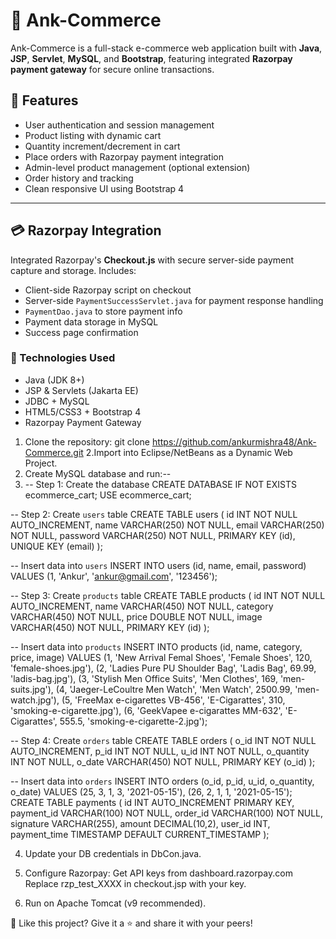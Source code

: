 # 🛒 Ank-Commerce

Ank-Commerce is a full-stack e-commerce web application built with **Java**, **JSP**, **Servlet**, **MySQL**, and **Bootstrap**, featuring integrated **Razorpay payment gateway** for secure online transactions.

## 🚀 Features

- User authentication and session management
- Product listing with dynamic cart
- Quantity increment/decrement in cart
- Place orders with Razorpay payment integration
- Admin-level product management (optional extension)
- Order history and tracking
- Clean responsive UI using Bootstrap 4

---

## 💳 Razorpay Integration

Integrated Razorpay's **Checkout.js** with secure server-side payment capture and storage. Includes:

- Client-side Razorpay script on checkout
- Server-side `PaymentSuccessServlet.java` for payment response handling
- `PaymentDao.java` to store payment info
- Payment data storage in MySQL
- Success page confirmation

### 🔐 Technologies Used

- Java (JDK 8+)
- JSP & Servlets (Jakarta EE)
- JDBC + MySQL
- HTML5/CSS3 + Bootstrap 4
- Razorpay Payment Gateway

1. Clone the repository:
    git clone https://github.com/ankurmishra48/Ank-Commerce.git
2.Import into Eclipse/NetBeans as a Dynamic Web Project.
3. Create MySQL database and run:--
4. -- Step 1: Create the database
CREATE DATABASE IF NOT EXISTS ecommerce_cart;
USE ecommerce_cart;

-- Step 2: Create `users` table
CREATE TABLE users (
  id INT NOT NULL AUTO_INCREMENT,
  name VARCHAR(250) NOT NULL,
  email VARCHAR(250) NOT NULL,
  password VARCHAR(250) NOT NULL,
  PRIMARY KEY (id),
  UNIQUE KEY (email)
);

-- Insert data into `users`
INSERT INTO users (id, name, email, password) VALUES
(1, 'Ankur', 'ankur@gmail.com', '123456');

-- Step 3: Create `products` table
CREATE TABLE products (
  id INT NOT NULL AUTO_INCREMENT,
  name VARCHAR(450) NOT NULL,
  category VARCHAR(450) NOT NULL,
  price DOUBLE NOT NULL,
  image VARCHAR(450) NOT NULL,
  PRIMARY KEY (id)
);

-- Insert data into `products`
INSERT INTO products (id, name, category, price, image) VALUES
(1, 'New Arrival Femal Shoes', 'Female Shoes', 120, 'female-shoes.jpg'),
(2, 'Ladies Pure PU Shoulder Bag', 'Ladis Bag', 69.99, 'ladis-bag.jpg'),
(3, 'Stylish Men Office Suits', 'Men Clothes', 169, 'men-suits.jpg'),
(4, 'Jaeger-LeCoultre Men Watch', 'Men Watch', 2500.99, 'men-watch.jpg'),
(5, 'FreeMax e-cigarettes VB-456', 'E-Cigarattes', 310, 'smoking-e-cigarette.jpg'),
(6, 'GeekVapee e-cigarattes MM-632', 'E-Cigarattes', 555.5, 'smoking-e-cigarette-2.jpg');

-- Step 4: Create `orders` table
CREATE TABLE orders (
  o_id INT NOT NULL AUTO_INCREMENT,
  p_id INT NOT NULL,
  u_id INT NOT NULL,
  o_quantity INT NOT NULL,
  o_date VARCHAR(450) NOT NULL,
  PRIMARY KEY (o_id)
);

-- Insert data into `orders`
INSERT INTO orders (o_id, p_id, u_id, o_quantity, o_date) VALUES
(25, 3, 1, 3, '2021-05-15'),
(26, 2, 1, 1, '2021-05-15');
CREATE TABLE payments (
    id INT AUTO_INCREMENT PRIMARY KEY,
    payment_id VARCHAR(100) NOT NULL,
    order_id VARCHAR(100) NOT NULL,
    signature VARCHAR(255),
    amount DECIMAL(10,2),
    user_id INT,
    payment_time TIMESTAMP DEFAULT CURRENT_TIMESTAMP
);


4. Update your DB credentials in DbCon.java.

5. Configure Razorpay:
Get API keys from dashboard.razorpay.com
Replace rzp_test_XXXX in checkout.jsp with your key.
6. Run on Apache Tomcat (v9 recommended).



🌟 Like this project?
Give it a ⭐️ and share it with your peers!
